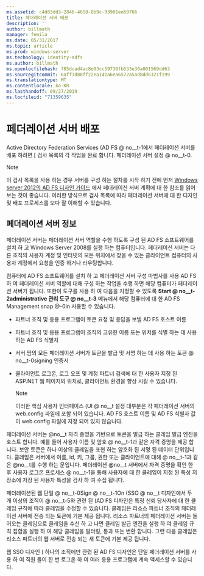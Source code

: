 ```yaml
---
ms.assetid: c4d83dd3-2846-4658-8b9c-93901ee69766
title: 페더레이션 서버 배포
description: ''
author: billmath
manager: femila
ms.date: 05/31/2017
ms.topic: article
ms.prod: windows-server
ms.technology: identity-adfs
ms.author: billmath
ms.openlocfilehash: 785dcad4ac8e03cc59730fb533e30a001569dd63
ms.sourcegitcommit: 6aff3d88ff22ea141a6ea6572a5ad8dd6321f199
ms.translationtype: MT
ms.contentlocale: ko-KR
ms.lasthandoff: 09/27/2019
ms.locfileid: "71359635"
---
```

# <a name="deploying-federation-servers"></a>페더레이션 서버 배포

Active Directory Federation Services \(AD FS @ no__t-1에서 페더레이션 서버를 배포 하려면 [ 검사 목록의 각 작업을 완료 합니다. 페더레이션 서버 설정 @ no__t-0.  
  
> [!NOTE]  
> 이 검사 목록을 사용 하는 경우 서버를 구성 하는 절차를 시작 하기 전에 먼저 [Windows server 2012의 AD FS 디자인 가이드](https://technet.microsoft.com/library/dd807036.aspx) 에서 페더레이션 서버 계획에 대 한 참조를 읽어 보는 것이 좋습니다. 이러한 방식으로 검사 목록에 따라 페더레이션 서버에 대 한 디자인 및 배포 프로세스를 보다 잘 이해할 수 있습니다.  
  
## <a name="about-federation-servers"></a>페더레이션 서버 정보  
페더레이션 서버는 페더레이션 서버 역할을 수행 하도록 구성 된 AD FS 소프트웨어를 설치 하 고 Windows Server 2008를 실행 하는 컴퓨터입니다. 페더레이션 서버는 다른 조직의 사용자 계정 및 인터넷의 모든 위치에서 찾을 수 있는 클라이언트 컴퓨터의 사용자 계정에서 요청을 인증 하거나 라우팅합니다.  
  
컴퓨터에 AD FS 소프트웨어를 설치 하 고 페더레이션 서버 구성 마법사를 사용 AD FS 하 여 페더레이션 서버 역할에 대해 구성 하는 작업을 수행 하면 해당 컴퓨터가 페더레이션 서버가 됩니다. 또한이 도구를 사용 하 여 다음을 지정할 수 있도록 **Start @ no__t-2administrative 관리 도구 @ no__t-3** 메뉴에서 해당 컴퓨터에 대 한 AD FS Management snap @-0in 사용할 수 있습니다.  
  
-   파트너 조직 및 응용 프로그램이 토큰 요청 및 응답을 보낼 AD FS 호스트 이름  
  
-   파트너 조직 및 응용 프로그램이 조직의 고유한 이름 또는 위치를 식별 하는 데 사용 하는 AD FS 식별자  
  
-   서버 팜의 모든 페더레이션 서버가 토큰을 발급 및 서명 하는 데 사용 하는 토큰 @ no__t-0signing 인증서  
  
-   클라이언트 로그온, 로그 오프 및 계정 파트너 검색에 대 한 사용자 지정 된 ASP.NET 웹 페이지의 위치로, 클라이언트 환경을 향상 시킬 수 있습니다.  
  
    > [!NOTE]  
    > 이러한 핵심 사용자 인터페이스 \(UI @ no__t 설정 대부분은 각 페더레이션 서버의 web.config 파일에 포함 되어 있습니다. AD FS 호스트 이름 및 AD FS 식별자 값이 web.config 파일에 지정 되어 있지 않습니다.  
  
페더레이션 서버는 @no__t 자격 증명을 기반으로 토큰을 발급 하는 클레임 발급 엔진을 호스트 합니다. 예를 들어 사용자 이름 및 암호 @ no__t-1과 같은 자격 증명을 제공 합니다. 보안 토큰은 하나 이상의 클레임을 표현 하는 암호화 된 서명 된 데이터 단위입니다. 클레임은 서버에서 이름, id, 키, 그룹, 권한 또는 클라이언트에 대해 @ no__t-1과 같은 @no__t를 수행 하는 문입니다. 페더레이션 @no__t 서버에서 자격 증명을 확인 한 후 사용자 로그온 프로세스 @ no__t-1을 통해 사용자에 대 한 클레임이 지정 된 특성 저장소에 저장 된 사용자 특성을 검사 하 여 수집 됩니다.  
  
페더레이션된 웹 단일 @ no__t-0Sign @ no__t-1On \(SSO @ no__t 디자인에서 두 개 이상의 조직이 @ no__t-5와 관련 된 \(AD FS 디자인은 특정 신뢰 당사자에 대 한 클레임 규칙에 따라 클레임을 수정할 수 있습니다. 클레임은 리소스 파트너 조직의 페더레이션 서버에 전송 되는 토큰에 기본 제공 됩니다. 리소스 파트너의 페더레이션 서버는 들어오는 클레임으로 클레임을 수신 하 고 나면 클레임 발급 엔진을 실행 하 여 클레임 규칙 집합을 실행 하 여 해당 클레임을 필터링, 통과 또는 변환 합니다. 그런 다음 클레임은 리소스 파트너의 웹 서버로 전송 되는 새 토큰에 기본 제공 됩니다.  
  
웹 SSO 디자인 \( 하나의 조직에만 관련 된 AD FS 디자인은 단일 페더레이션 서버를 사용 하 여 직원 들이 한 번 로그온 하 여 여러 응용 프로그램에 계속 액세스할 수 있습니다.  
  
